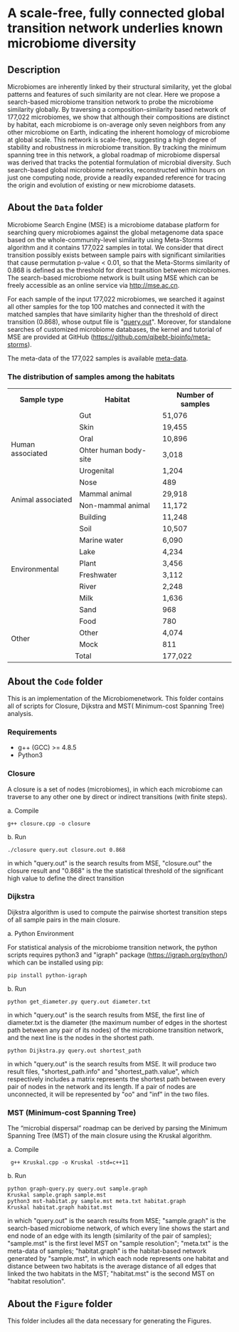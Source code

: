 # A scale-free, fully connected global transition network underlies known microbiome diversity

## Description
Microbiomes are inherently linked by their structural similarity, yet the global patterns and features of such similarity are not clear. Here we propose a search-based microbiome transition network to probe the microbiome similarity globally. By  traversing a composition-similarity based network of 177,022 microbiomes, we show that although their compositions are distinct by habitat, each microbiome is on-average only seven neighbors from any other microbiome on Earth, indicating the inherent homology of microbiome at global scale. This network is scale-free, suggesting a high degree of stability and robustness in microbiome transition. By tracking the minimum spanning tree in this network, a global roadmap of microbiome dispersal was derived that tracks the potential formulation of microbial diversity. Such search-based global microbiome networks, reconstructed within hours on just one computing node, provide a readily expanded reference for tracing the origin and evolution of existing or new microbiome datasets. 

## About the `Data` folder
Microbiome Search Engine (MSE) is a microbiome database platform for searching query microbiomes against the global metagenome data space based on the whole-community-level similarity using Meta-Storms algorithm and it contains 177,022 samples in total. We consider that direct transition possibly exists between sample pairs with significant similarities that cause permutation p-value < 0.01, so that the Meta-Storms similarity of 0.868 is defined as the threshold for direct transition between microbiomes. The search-based microbiome network is built using MSE which can be freely accessible as an online service via http://mse.ac.cn.

For each sample of the input 177,022 microbiomes, we searched it against all other samples for the top 100 matches and connected it with the matched samples that have similarity higher than the threshold of direct transition (0.868), whose output file is "[query.out](https://github.com/qibebt-bioinfo/microbiomenetwork/tree/main/Data/query.out)". Moreover, for standalone searches of customized microbiome databases, the kernel and tutorial of MSE are provided at GitHub (https://github.com/qibebt-bioinfo/meta-storms). 

The meta-data of the 177,022 samples is available [meta-data](https://github.com/qibebt-bioinfo/microbiomenetwork/tree/main/Data/meta.txt).

### The distribution of samples among the habitats
<table>
	<tr>
	    <th>Sample type</th>
	    <th>Habitat</th>
	    <th>Number of samples</th>  
	</tr >
	<tr >
	    <td rowspan="6">Human associated</td>
	    <td>Gut</td>
	    <td>51,076</td>
	</tr>
	<tr>
	    <td>Skin</td>
	    <td>19,455</td>
	</tr>
	<tr>
	    <td>Oral</td>
	    <td>10,896</td>
	</tr>
	<tr>
	    <td>Ohter human body-site</td>
	    <td>3,018</td>
	</tr>
	<tr>
	    <td>Urogenital</td>
	    <td>1,204</td>
	</tr>
	<tr>
	    <td>Nose</td>
	    <td>489</td>
	</tr>
	<tr >
	    <td rowspan="2">Animal associated</td>
	    <td>Mammal animal</td>
	    <td>29,918</td>
	</tr>
	<tr>
	    <td>Non-mammal animal</td>
	    <td>11,172</td>
	</tr>
	<tr >
	    <td rowspan="10">Environmental</td>
	    <td>Building</td>
	    <td>11,248</td>
	</tr>
	<tr>
	    <td>Soil</td>
	    <td>10,507</td>
	</tr>
	<tr>
	    <td>Marine water</td>
	    <td>6,090</td>
	</tr>
	<tr>
	    <td>Lake</td>
	    <td>4,234</td>
	</tr>
	<tr>
	    <td>Plant</td>
	    <td>3,456</td>
	</tr>
	<tr>
	    <td>Freshwater</td>
	    <td>3,112</td>
	</tr>
	<tr>
	    <td>River</td>
	    <td>2,248</td>
	</tr>
	<tr>
	    <td>Milk</td>
	    <td>1,636</td>
	</tr>
	<tr>
	    <td>Sand</td>
	    <td>968</td>
	</tr>
	<tr>
	    <td>Food</td>
	    <td>780</td>
	</tr>
	<tr >
	    <td rowspan="2">Other</td>
	    <td>Other</td>
	    <td>4,074</td>
	</tr>
	<tr>
	    <td>Mock</td>
	    <td>811</td>
	</tr>
	<tr>
	    <td align="center" colspan="2">Total</td>
	    <td>177,022</td>
	</tr>
</table>

## About the `Code` folder
This is an implementation of the Microbiomenetwork. This folder contains all of scripts for Closure, Dijkstra and MST( Minimum-cost Spanning Tree) analysis.

### Requirements
* g++ (GCC) >= 4.8.5
* Python3

### Closure
A closure is a set of nodes (microbiomes), in which each microbiome can traverse to any other one by direct or indirect transitions (with finite steps). 

a. Compile
```
g++ closure.cpp -o closure
```
b. Run
```
./closure query.out closure.out 0.868
```
in which "query.out" is the search results from MSE, "closure.out" the closure result and "0.868" is the the statistical threshold of the significant high value to define the direct transition

### Dijkstra
Dijkstra algorithm is used to compute the pairwise shortest transition steps of all sample pairs in the main closure. 

a. Python Environment

For statistical analysis of the microbiome transition network, the python scripts requires python3 and "igraph" package (https://igraph.org/python/) which can be installed using pip:
```
pip install python-igraph
```

b. Run

```
python get_diameter.py query.out diameter.txt
```
in which "query.out" is the search results from MSE, the first line of diameter.txt is the diameter (the maximum number of edges in the shortest path between any pair of its nodes) of the microbiome transition network, and the next line is the nodes in the shortest path.

```
python Dijkstra.py query.out shortest_path
```
in which "query.out" is the search results from MSE. It will produce two result files, "shortest_path.info" and "shortest_path.value", which respectively includes a matrix represents the shortest path between every pair of nodes in the network and its length. If a pair of nodes are unconnected, it will be represented by "oo" and "inf" in the two files.


### MST (Minimum-cost Spanning Tree)
The “microbial dispersal” roadmap can be derived by parsing the Minimum Spanning Tree (MST) of the main closure using the Kruskal algorithm. 

a. Compile
```
 g++ Kruskal.cpp -o Kruskal -std=c++11
```
b. Run
```
python graph-query.py query.out sample.graph
Kruskal sample.graph sample.mst
python3 mst-habitat.py sample.mst meta.txt habitat.graph
Kruskal habitat.graph habitat.mst
```
in which "query.out" is the search results from MSE; "sample.graph" is the search-based microbiome network, of which every line shows the start and end node of an edge with its length (similarity of the pair of samples); "sample.mst" is the first level MST on "sample resolution"; "meta.txt" is the meta-data of samples; "habitat.graph" is the habitat-based network generated by "sample.mst", in which each node represents one habitat and distance between two habitats is the average distance of all edges that linked the two habitats in the MST; "habitat.mst" is the second MST on "habitat resolution".

## About the `Figure` folder
This folder includes all the data necessary for generating the Figures. 
